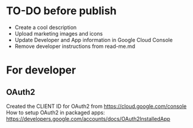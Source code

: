 

TO-DO before publish
====================
+	Create a cool description
+	Upload marketing images and icons
+	Update Developer and App information in Google Cloud Console
+	Remove developer instructions from read-me.md

For developer
============

OAuth2
------
Created the CLIENT ID for OAuth2 from https://cloud.google.com/console
How to setup OAuth2 in packaged apps: https://developers.google.com/accounts/docs/OAuth2InstalledApp